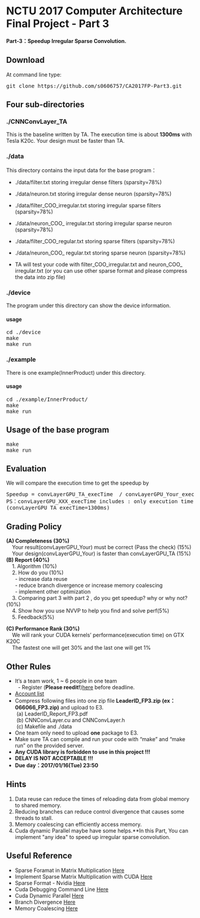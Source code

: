 # NCTU 2017 Computer Architecture Final Project - Part 3

**Part-3：Speedup Irregular Sparse Convolution.**

## Download
At command line type:
<pre>
git clone https://github.com/s0606757/CA2017FP-Part3.git
</pre>

## Four sub-directories
### ./CNNConvLayer_TA
This is the baseline written by TA. The execution time is about **1300ms** with Tesla K20c. Your design must be faster than TA.

### ./data
This directory contains the input data for the base program：
* ./data/filter.txt storing irregular dense filters (sparsity=78%)
* ./data/neuron.txt storing irregular dense neuron (sparsity=78%)
* ./data/filter_COO_irregular.txt storing irregular sparse filters (sparsity=78%)
* ./data/neuron_COO_ irregular.txt storing irregular sparse neuron (sparsity=78%)
* ./data/filter_COO_regular.txt storing sparse filters (sparsity=78%)
* ./data/neuron_COO_ regular.txt storing sparse neuron (sparsity=78%)

* TA will test your code with filter_COO_irregular.txt and neuron_COO_ irregular.txt (or you can use other sparse format and please compress the data into zip file)


### ./device
The program under this directory can show the device information.
#### usage
<pre>
cd ./device
make
make run
</pre>

### ./example
There is one example(InnerProduct) under this directory.
#### usage
<pre>
cd ./example/InnerProduct/
make
make run
</pre>

## Usage of the base program
<pre>
make
make run
</pre>

## Evaluation
We will compare the execution time to get the speedup by
<pre>
Speedup = convLayerGPU_TA_execTime  / convLayerGPU_Your_execTime
PS：convLayerGPU_XXX_execTime includes : only execution time.
(convLayerGPU_TA_execTime=1300ms)
</pre>

## Grading Policy
**(A) Completeness (30%)**<br/>
&nbsp;    Your result(convLayerGPU_Your) must be correct (Pass the check) (15%)<br/>
&nbsp;&nbsp;&nbsp;    Your design(convLayerGPU_Your) is faster than convLayerGPU_TA (15%)<br/>
**(B) Report (40%)**<br/>
&nbsp;     1.	Algorithm (10%) <br/>
&nbsp;&nbsp;&nbsp;    2.	How do you (10%)<br/>
&nbsp;&nbsp;&nbsp;&nbsp;&nbsp;       - increase data reuse<br/>
&nbsp;&nbsp;&nbsp;&nbsp;&nbsp;      - reduce branch divergence or increase memory coalescing<br/>
&nbsp;&nbsp;&nbsp;&nbsp;&nbsp;      - implement other optimization <br/>
&nbsp;&nbsp;    3.	Comparing part 3 with part 2 , do you get speedup? why or why not?(10%)<br/>
&nbsp;    4.	Show how you use NVVP to help you find and solve perf(5%)<br/>
&nbsp;    5.	Feedback(5%)<br/>

**(C) Performance Rank (30%)**<br/>
&nbsp;&nbsp;&nbsp;    We will rank your CUDA kernels’ performance(execution time) on GTX K20C<br/>
&nbsp;&nbsp;&nbsp;    The fastest one will get 30% and the last one will get 1%<br/>

## Other Rules
* It’s a team work, 1 ~ 6 people in one team <br/>
   - Register (**Please reedit!**)[here](https://docs.google.com/spreadsheets/d/1pTu70p91DqzbtLaKE4OWdUmqs7FS-8vAtqs0gH41xcY/edit?usp=sharing) before deadline.<br/>
* [Account list](https://docs.google.com/spreadsheets/d/1hLfJjv58QsXRwLlma45IflcpicqlQFgYiKp77vlJokk/edit#gid=0)
* Compress following files into one zip file **LeaderID_FP3.zip** **(ex：066066_FP3.zip)** and upload to E3.<br/>
&nbsp;(a) LeaderID_Report_FP3.pdf <br/>
&nbsp;(b) CNNConvLayer.cu and CNNConvLayer.h <br/>
&nbsp;(c) Makefile and ./data  <br/>
* One team only need to upload **one** package to E3.<br/>
* Make sure TA can compile and run your code with “make” and “make run” on the provided server.<br/>
* **Any CUDA library is forbidden to use in this project !!!** <br/>
* **DELAY IS NOT ACCEPTABLE !!!** <br/>
* **Due day：2017/01/16(Tue) 23:50** <br/>

## Hints
1. Data reuse can reduce the times of reloading data from global memory to shared memory.<br/>
2. Reducing branches can reduce control divergence that causes some threads to stall.<br/>
3. Memory coalescing can efficiently access memory.<br/>
4. Cuda dynamic Parallel maybe have some helps.**In this Part, You can implement "any idea" to speed up irregular sparse convolution.



## Useful Reference
* Sparse Foramat in Matrix Multiplication [Here](https://pdfs.semanticscholar.org/9abb/086fabdcd2853ed8303c0f9a62cf4b917a62.pdf)
* Implement Sparse Matrix Multiplication with CUDA [Here](http://wnbell.com/media/2008-12-NVR-SpMV/nvr-2008-004.pdf)
* Sparse Format - Nvidia [Here](https://drive.google.com/file/d/0B-mvsV4UBCFFbEhpMzFIbUVLVGs/view?usp=sharing )
* Cuda Debugging Command Line [Here](https://drive.google.com/file/d/0B-mvsV4UBCFFZ24yeG96TEFVa0k/view?usp=sharing)
* Cuda Dynamic Parallel [Here](https://drive.google.com/file/d/1H6xil5mKAYD-dLcHfIdM_8kbB8qhbV5_/view?usp=sharing)
* Branch Divergence [Here](https://drive.google.com/open?id=1A6X4uMsPXbCCw-UdlnvSyod4V86LuNit)
* Memory Coalescing [Here](https://drive.google.com/file/d/1EqfvyZkikzhQOtqo-RBNd_SxUA7ewMNH/view?usp=sharing)



